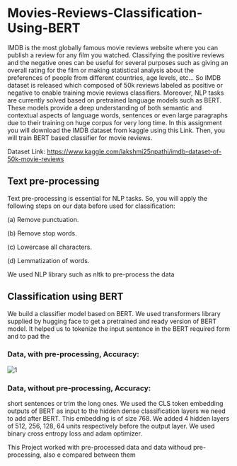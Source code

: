 # Movies-Reviews-Classification-Using-BERT

IMDB is the most globally famous movie reviews website where you can publish a review for
any film you watched. Classifying the positive reviews and the negative ones can be useful for
several purposes such as giving an overall rating for the film or making statistical analysis about
the preferences of people from different countries, age levels, etc... So IMDB dataset is released
which composed of 50k reviews labeled as positive or negative to enable training movie reviews
classifiers. Moreover, NLP tasks are currently solved based on pretrained language models such
as BERT. These models provide a deep understanding of both semantic and contextual aspects
of language words, sentences or even large paragraphs due to their training on huge corpus for
very long time. In this assignment you will download the IMDB dataset from kaggle using this
Link. Then, you will train BERT based classifier for movie reviews.

Dataset Link: https://www.kaggle.com/lakshmi25npathi/imdb-dataset-of-50k-movie-reviews

## Text pre-processing

Text pre-processing is essential for NLP tasks. So, you will apply the following steps on
our data before used for classification:

(a) Remove punctuation.

(b) Remove stop words.

(c) Lowercase all characters.

(d) Lemmatization of words.

We used NLP library such as nltk to pre-process the data

## Classification using BERT

We build a classifier model based on BERT. We used transformers library
supplied by hugging face to get a pretrained and ready version of BERT model. It helped us 
to tokenize the input sentence in the BERT required form and to pad the

### Data, with pre-processing, Accuracy:

![1](https://user-images.githubusercontent.com/87400312/175786318-c7296ac9-7631-4c74-83a8-dff4c6a96f28.PNG)

### Data, without pre-processing, Accuracy:


short sentences or trim the long ones. We used the CLS token embedding outputs of
BERT as input to the hidden dense classification layers we need to add after BERT. This
embedding is of size 768.
We added 4 hidden layers of 512, 256, 128, 64 units respectively before the output
layer. We used binary cross entropy loss and adam optimizer.

This Project worked with pre-processed data and data withoud pre-processing, also e compared between them 
